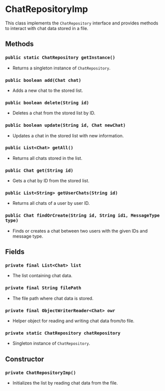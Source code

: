 # ChatRepositoryImp

This class implements the `ChatRepository` interface and provides methods to interact with chat data stored in a file.

## Methods

### `public static ChatRepository getInstance()`

- Returns a singleton instance of `ChatRepository`.

### `public boolean add(Chat chat)`

- Adds a new chat to the stored list.

### `public boolean delete(String id)`

- Deletes a chat from the stored list by ID.

### `public boolean update(String id, Chat newChat)`

- Updates a chat in the stored list with new information.

### `public List<Chat> getAll()`

- Returns all chats stored in the list.

### `public Chat get(String id)`

- Gets a chat by ID from the stored list.

### `public List<String> getUserChats(String id)`

- Returns all chats of a user by user ID.

### `public Chat findOrCreate(String id, String id1, MessageType type)`

- Finds or creates a chat between two users with the given IDs and message type.

## Fields

### `private final List<Chat> list`

- The list containing chat data.

### `private final String filePath`

- The file path where chat data is stored.

### `private final ObjectWriterReader<Chat> owr`

- Helper object for reading and writing chat data from/to file.

### `private static ChatRepository chatRepository`

- Singleton instance of `ChatRepository`.

## Constructor

### `private ChatRepositoryImp()`

- Initializes the list by reading chat data from the file.

